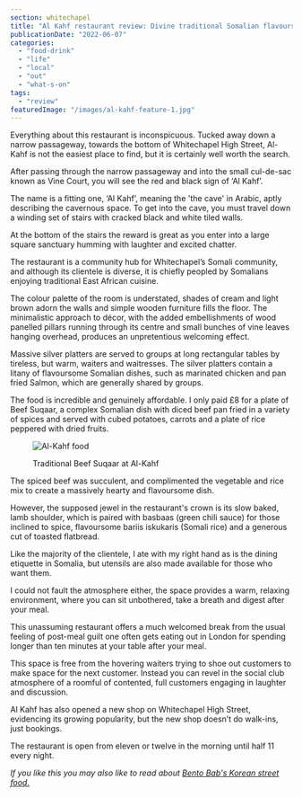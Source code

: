 ```yaml
---
section: whitechapel
title: "Al Kahf restaurant review: Divine traditional Somalian flavours in an unassuming basement"
publicationDate: "2022-06-07"
categories: 
  - "food-drink"
  - "life"
  - "local"
  - "out"
  - "what-s-on"
tags: 
  - "review"
featuredImage: "/images/al-kahf-feature-1.jpg"
---
```


Everything about this restaurant is inconspicuous. Tucked away down a narrow passageway, towards the bottom of Whitechapel High Street, Al-Kahf is not the easiest place to find, but it is certainly well worth the search.

After passing through the narrow passageway and into the small cul-de-sac known as Vine Court, you will see the red and black sign of ‘Al Kahf’.

The name is a fitting one, ‘Al Kahf’, meaning the 'the cave' in Arabic, aptly describing the cavernous space. To get into the cave, you must travel down a winding set of stairs with cracked black and white tiled walls.

At the bottom of the stairs the reward is great as you enter into a large square sanctuary humming with laughter and excited chatter.

The restaurant is a community hub for Whitechapel’s Somali community, and although its clientele is diverse, it is chiefly peopled by Somalians enjoying traditional East African cuisine.

The colour palette of the room is understated, shades of cream and light brown adorn the walls and simple wooden furniture fills the floor. The minimalistic approach to décor, with the added embellishments of wood panelled pillars running through its centre and small bunches of vine leaves hanging overhead, produces an unpretentious welcoming effect.

Massive silver platters are served to groups at long rectangular tables by tireless, but warm, waiters and waitresses. The silver platters contain a litany of flavoursome Somalian dishes, such as marinated chicken and pan fried Salmon, which are generally shared by groups.

The food is incredible and genuinely affordable. I only paid £8 for a plate of Beef Suqaar, a complex Somalian dish with diced beef pan fried in a variety of spices and served with cubed potatoes, carrots and a plate of rice peppered with dried fruits. 

<figure>

![Al-Kahf food](/images/Al-Kahf-Food-1024x683.jpg)

<figcaption>

Traditional Beef Suqaar at Al-Kahf

</figcaption>

</figure>

The spiced beef was succulent, and complimented the vegetable and rice mix to create a massively hearty and flavoursome dish.

However, the supposed jewel in the restaurant's crown is its slow baked, lamb shoulder, which is paired with basbaas (green chili sauce) for those inclined to spice, flavoursome bariis iskukaris (Somali rice) and a generous cut of toasted flatbread.

Like the majority of the clientele, I ate with my right hand as is the dining etiquette in Somalia, but utensils are also made available for those who want them.

I could not fault the atmosphere either, the space provides a warm, relaxing environment, where you can sit unbothered, take a breath and digest after your meal. 

This unassuming restaurant offers a much welcomed break from the usual feeling of post-meal guilt one often gets eating out in London for spending longer than ten minutes at your table after your meal. 

This space is free from the hovering waiters trying to shoe out customers to make space for the next customer. Instead you can revel in the social club atmosphere of a roomful of contented, full customers engaging in laughter and discussion. 

Al Kahf has also opened a new shop on Whitechapel High Street, evidencing its growing popularity, but the new shop doesn’t do walk-ins, just bookings.

The restaurant is open from eleven or twelve in the morning until half 11 every night.

_If you like this you may also like to read about [Bento Bab's Korean street food.](https://whitechapellondon.co.uk/bento-bab-food-review/)_
